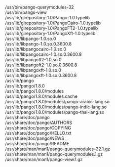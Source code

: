 /usr/bin/pango-querymodules-32  
/usr/bin/pango-view  
/usr/lib/girepository-1.0/Pango-1.0.typelib  
/usr/lib/girepository-1.0/PangoCairo-1.0.typelib  
/usr/lib/girepository-1.0/PangoFT2-1.0.typelib  
/usr/lib/girepository-1.0/PangoXft-1.0.typelib  
/usr/lib/libpango-1.0.so.0  
/usr/lib/libpango-1.0.so.0.3600.8  
/usr/lib/libpangocairo-1.0.so.0  
/usr/lib/libpangocairo-1.0.so.0.3600.8  
/usr/lib/libpangoft2-1.0.so.0  
/usr/lib/libpangoft2-1.0.so.0.3600.8  
/usr/lib/libpangoxft-1.0.so.0  
/usr/lib/libpangoxft-1.0.so.0.3600.8  
/usr/lib/pango  
/usr/lib/pango/1.8.0  
/usr/lib/pango/1.8.0/modules  
/usr/lib/pango/1.8.0/modules.cache  
/usr/lib/pango/1.8.0/modules/pango-arabic-lang.so  
/usr/lib/pango/1.8.0/modules/pango-indic-lang.so  
/usr/lib/pango/1.8.0/modules/pango-thai-lang.so  
/usr/share/doc/pango  
/usr/share/doc/pango/AUTHORS  
/usr/share/doc/pango/COPYING  
/usr/share/doc/pango/HELLO.txt  
/usr/share/doc/pango/NEWS  
/usr/share/doc/pango/README  
/usr/share/man/man1/pango-querymodules-32.1.gz  
/usr/share/man/man1/pango-querymodules.1.gz  
/usr/share/man/man1/pango-view.1.gz  

